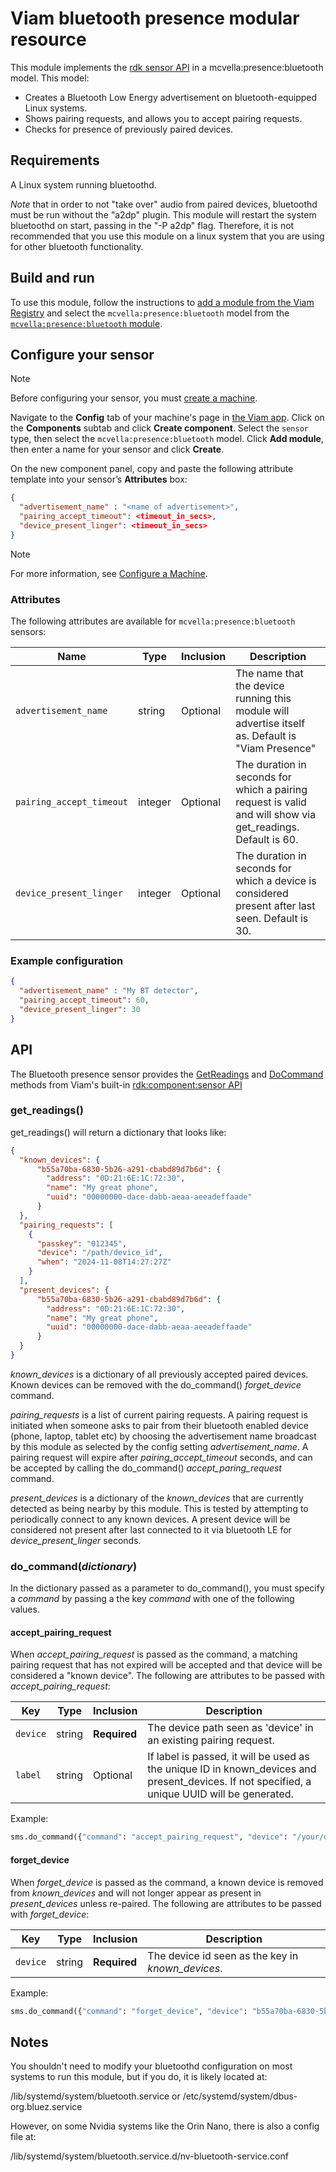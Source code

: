 # Viam bluetooth presence modular resource

This module implements the [rdk sensor API](https://github.com/rdk/sensor-api) in a mcvella:presence:bluetooth model.
This model:

* Creates a Bluetooth Low Energy advertisement on bluetooth-equipped Linux systems.
* Shows pairing requests, and allows you to accept pairing requests.
* Checks for presence of previously paired devices.

## Requirements

A Linux system running bluetoothd.

*Note* that in order to not "take over" audio from paired devices, bluetoothd must be run without the "a2dp" plugin.
This module will restart the system bluetoothd on start, passing in the "-P a2dp" flag.
Therefore, it is not recommended that you use this module on a linux system that you are using for other bluetooth functionality.

## Build and run

To use this module, follow the instructions to [add a module from the Viam Registry](https://docs.viam.com/registry/configure/#add-a-modular-resource-from-the-viam-registry) and select the `mcvella:presence:bluetooth` model from the [`mcvella:presence:bluetooth` module](https://app.viam.com/module/rdk/mcvella:presence:bluetooth).

## Configure your sensor

> [!NOTE]  
> Before configuring your sensor, you must [create a machine](https://docs.viam.com/manage/fleet/machines/#add-a-new-machine).

Navigate to the **Config** tab of your machine's page in [the Viam app](https://app.viam.com/).
Click on the **Components** subtab and click **Create component**.
Select the `sensor` type, then select the `mcvella:presence:bluetooth` model.
Click **Add module**, then enter a name for your sensor and click **Create**.

On the new component panel, copy and paste the following attribute template into your sensor’s **Attributes** box:

```json
{
  "advertisement_name" : "<name of advertisement>",
  "pairing_accept_timeout": <timeout_in_secs>,
  "device_present_linger": <timeout_in_secs>
}
```

> [!NOTE]  
> For more information, see [Configure a Machine](https://docs.viam.com/manage/configuration/).

### Attributes

The following attributes are available for `mcvella:presence:bluetooth` sensors:

| Name | Type | Inclusion | Description |
| ---- | ---- | --------- | ----------- |
| `advertisement_name` | string | Optional | The name that the device running this module will advertise itself as.  Default is "Viam Presence"  |
| `pairing_accept_timeout` | integer | Optional |  The duration in seconds for which a pairing request is valid and will show via get_readings. Default is 60. |
| `device_present_linger` | integer | Optional |  The duration in seconds for which a device is considered present after last seen. Default is 30. |

### Example configuration

```json
{
  "advertisement_name" : "My BT detector",
  "pairing_accept_timeout": 60,
  "device_present_linger": 30
}
```

## API

The Bluetooth presence sensor provides the [GetReadings](https://docs.viam.com/components/sensor/#getreadings) and [DoCommand](https://docs.viam.com/components/sensor/#docommand) methods from Viam's built-in [rdk:component:sensor API](https://docs.viam.com/components/sensor/)

### get_readings()

get_readings() will return a dictionary that looks like:

``` JSON
{
  "known_devices": {
      "b55a70ba-6830-5b26-a291-cbabd89d7b6d": {
        "address": "0D:21:6E:1C:72:30",
        "name": "My great phone",
        "uuid": "00000000-dace-dabb-aeaa-aeeadeffaade"
      }
  },
  "pairing_requests": [
    {
      "passkey": "012345",
      "device": "/path/device_id",
      "when": "2024-11-08T14:27:27Z"
    }
  ],
  "present_devices": {
      "b55a70ba-6830-5b26-a291-cbabd89d7b6d": {
        "address": "0D:21:6E:1C:72:30",
        "name": "My great phone",
        "uuid": "00000000-dace-dabb-aeaa-aeeadeffaade"
      }
  }
}
```

*known_devices* is a dictionary of all previously accepted paired devices.
Known devices can be removed with the do_command() *forget_device* command.

*pairing_requests* is a list of current pairing requests.
A pairing request is initiated when someone asks to pair from their bluetooth enabled device (phone, laptop, tablet etc) by choosing the advertisement name broadcast by this module as selected by the config setting *advertisement_name*.
A pairing request will expire after *pairing_accept_timeout* seconds, and can be accepted by calling the do_command() *accept_paring_request* command.

*present_devices* is a dictionary of the *known_devices* that are currently detected as being nearby by this module.
This is tested by attempting to periodically connect to any known devices.
A present device will be considered not present after last connected to it via bluetooth LE for *device_present_linger* seconds.

### do_command(*dictionary*)

In the dictionary passed as a parameter to do_command(), you must specify a *command* by passing a the key *command* with one of the following values.

#### accept_pairing_request

When *accept_pairing_request* is passed as the command, a matching pairing request that has not expired will be accepted and that device will be considered a "known device".
The following are attributes to be passed with *accept_pairing_request*:

| Key | Type | Inclusion | Description |
| ---- | ---- | --------- | ----------- |
| `device` | string | **Required** |  The device path seen as 'device' in an existing pairing request. |
| `label` | string | Optional |  If label is passed, it will be used as the unique ID in known_devices and present_devices. If not specified, a unique UUID will be generated. |

Example:

```python
sms.do_command({"command": "accept_pairing_request", "device": "/your/device/path"})
```

#### forget_device

When *forget_device* is passed as the command, a known device is removed from *known_devices* and will not longer appear as present in *present_devices* unless re-paired.
The following are attributes to be passed with *forget_device*:

| Key | Type | Inclusion | Description |
| ---- | ---- | --------- | ----------- |
| `device` | string | **Required** |  The device id seen as the key in *known_devices*. |

Example:

```python
sms.do_command({"command": "forget_device", "device": "b55a70ba-6830-5b26-a291-cbabd89d7b6d"})
```

## Notes

You shouldn't need to modify your bluetoothd configuration on most systems to run this module, but if you do, it is likely located at:

/lib/systemd/system/bluetooth.service or /etc/systemd/system/dbus-org.bluez.service

However, on some Nvidia systems like the Orin Nano, there is also a config file at:

/lib/systemd/system/bluetooth.service.d/nv-bluetooth-service.conf
